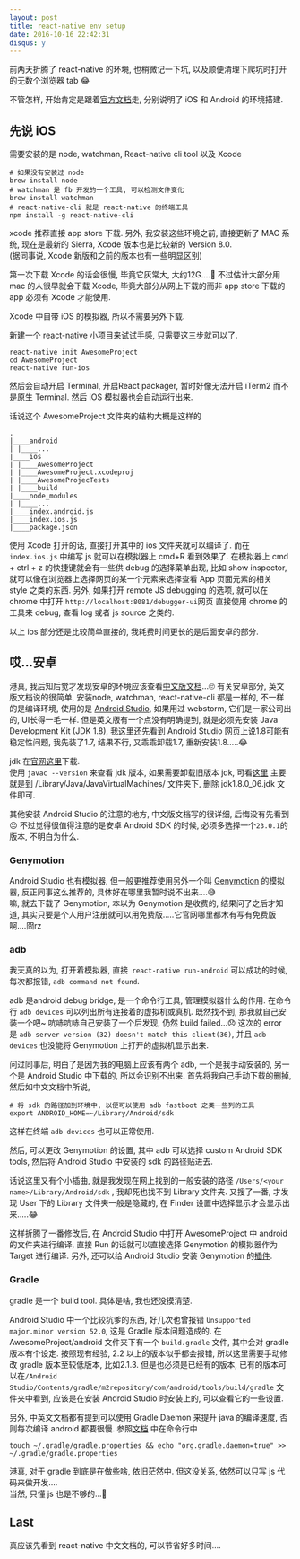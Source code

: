 ```yaml
---
layout: post
title: react-native env setup
date: 2016-10-16 22:42:31
disqus: y
---
```


前两天折腾了 react-native 的环境, 也稍微记一下坑, 以及顺便清理下爬坑时打开的无数个浏览器 tab 😂

不管怎样, 开始肯定是跟着[官方文档](http://facebook.github.io/react-native/docs/getting-started.html)走,
分别说明了 iOS 和 Android 的环境搭建.

## 先说 iOS
需要安装的是 node, watchman, React-native cli tool 以及 Xcode
```
# 如果没有安装过 node
brew install node
# watchman 是 fb 开发的一个工具, 可以检测文件变化
brew install watchman
# react-native-cli 就是 react-native 的终端工具
npm install -g react-native-cli
```
xcode 推荐直接 app store 下载.
另外, 我安装这些环境之前, 直接更新了 MAC 系统, 现在是最新的 Sierra, Xcode 版本也是比较新的 Version 8.0.  
(据同事说, Xcode 新版和之前的版本也有一些明显区别)

第一次下载 Xcode 的话会很慢, 毕竟它灰常大, 大约12G....🌚
不过估计大部分用 mac 的人很早就会下载 Xcode, 毕竟大部分从网上下载的而非 app store 下载的 app 必须有 Xcode 才能使用.

Xcode 中自带 iOS 的模拟器, 所以不需要另外下载.

新建一个 react-native 小项目来试试手感, 只需要这三步就可以了.
```
react-native init AwesomeProject
cd AwesomeProject
react-native run-ios
```
然后会自动开启 Terminal, 开启React packager, 暂时好像无法开启 iTerm2 而不是原生 Terminal.
然后 iOS 模拟器也会自动运行出来.

话说这个 AwesomeProject 文件夹的结构大概是这样的
```
.
|____android
| |____...
|____ios
| |____AwesomeProject
| |____AwesomeProject.xcodeproj
| |____AwesomeProjecTests
| |____build
|____node_modules
| |____...
|____index.android.js
|____index.ios.js
|____package.json

```
使用 Xcode 打开的话, 直接打开其中的 ios 文件夹就可以编译了.
而在 `index.ios.js` 中编写 js 就可以在模拟器上 cmd+R 看到效果了.
在模拟器上 cmd + ctrl + z 的快捷键就会有一些供 debug 的选择菜单出现, 比如 show inspector,
就可以像在浏览器上选择网页的某一个元素来选择查看 App 页面元素的相关 style 之类的东西.
另外, 如果打开 remote JS debugging 的选项, 就可以在 chrome 中打开 `http://localhost:8081/debugger-ui`网页
直接使用 chrome 的工具来 debug, 查看 log 或者 js source 之类的.

以上 ios 部分还是比较简单直接的, 我耗费时间更长的是后面安卓的部分.


## 哎...安卓
港真, 我后知后觉才发现安卓的环境应该查看[中文版文档](http://reactnative.cn/docs/0.31/getting-started.html)...🙄
有关安卓部分, 英文版文档说的很简单, 安装node, watchman, react-native-cli 都是一样的, 不一样的是编译环境,
使用的是 [Android Studio](https://developer.android.com/studio/install.html), 如果用过 webstorm, 它们是一家公司出的, UI长得一毛一样. 但是英文版有一个点没有明确提到, 就是必须先安装 Java Development Kit (JDK 1.8), 我这里还先看到 Android Studio 网页上说1.8可能有稳定性问题, 我先装了1.7, 结果不行, 又乖乖卸载1.7, 重新安装1.8.....😂

jdk 在[官网这里](http://www.oracle.com/technetwork/java/javase/downloads/jdk8-downloads-2133151.html)下载.  
使用 `javac --version` 来查看 jdk 版本, 如果需要卸载旧版本 jdk, 可看[这里](http://docs.oracle.com/javase/8/docs/technotes/guides/install/mac_jdk.html#A1096903)
主要就是到 /Library/Java/JavaVirtualMachines/ 文件夹下, 删除 jdk1.8.0_06.jdk 文件即可.

其他安装 Android Studio 的注意的地方, 中文版文档写的很详细, 后悔没有先看到😔 不过觉得很值得注意的是安卓 Android SDK 的时候, 必须多选择一个`23.0.1`的版本, 不明白为什么.

### Genymotion
Android Studio 也有模拟器, 但一般更推荐使用另外一个叫 [Genymotion](https://www.genymotion.com/) 的模拟器, 反正同事这么推荐的, 具体好在哪里我暂时说不出来....😅  
嘛, 就去下载了 Genymotion, 本以为 Genymotion 是收费的, 结果问了之后才知道, 其实只要是个人用户注册就可以用免费版.....它官网哪里都木有写有免费版啊....囧rz  

### adb
我天真的以为, 打开着模拟器, 直接` react-native run-android` 可以成功的时候, 每次都报错, `adb command not found`.

adb 是android debug bridge, 是一个命令行工具, 管理模拟器什么的作用. 在命令行 `adb devices` 可以列出所有连接着的虚拟机或真机.
既然找不到, 那我就自己安装一个吧~ 吭哧吭哧自己安装了一个后发现, 仍然 build failed...😞
这次的 error 是 `adb server version (32) doesn't match this client(36)`, 并且 `adb devices`
也没能将 Genymotion 上打开的虚拟机显示出来.

问过同事后, 明白了是因为我的电脑上应该有两个 adb, 一个是我手动安装的, 另一个是 Android Studio 中下载的, 所以会识别不出来.
首先将我自己手动下载的删掉, 然后如中文文档中所说,
```
# 将 sdk 的路径加到环境中, 以便可以使用 adb fastboot 之类一些列的工具
export ANDROID_HOME=~/Library/Android/sdk
```
这样在终端 `adb devices` 也可以正常使用.

然后, 可以更改 Genymotion 的设置, 其中 adb 可以选择 custom Android SDK tools, 然后将 Android Studio 中安装的 sdk 的路径贴进去.

话说这里又有个小插曲, 就是我发现在网上找到的一般安装的路径 `/Users/<your name>/Library/Android/sdk` , 我却死也找不到 Library 文件夹. 又搜了一番, 才发现 User 下的 Library 文件夹一般是隐藏的, 在 Finder 设置中选择显示才会显示出来.....😂

这样折腾了一番修改后, 在 Android Studio 中打开 AwesomeProject 中 android 的文件夹进行编译,
直接 Run 的话就可以直接选择 Genymotion 的模拟器作为 Target 进行编译.
另外, 还可以给 Android Studio 安装 Genymotion 的[插件](https://docs.genymotion.com/Content/04_Tools/Genymotion_Plugin_for_Android_Studio/Installing_the_plugin.htm).

### Gradle
gradle 是一个 build tool. 具体是啥, 我也还没摸清楚.

Android Studio 中一个比较坑爹的东西, 好几次也曾报错 `Unsupported major.minor version 52.0`, 这是 Gradle 版本问题造成的.
在 AwesomeProject/android 文件夹下有一个 `build.gradle` 文件, 其中会对 gradle 版本有个设定.
按照现有经验, 2.2 以上的版本似乎都会报错, 所以这里需要手动修改 gradle 版本至较低版本, 比如2.1.3.
但是也必须是已经有的版本, 已有的版本可以在`/Android Studio/Contents/gradle/m2repository/com/android/tools/build/gradle` 文件夹中看到, 应该是在安装 Android Studio 时安装上的, 可以查看它的一些设置.

另外, 中英文文档都有提到可以使用 Gradle Daemon 来提升 java 的编译速度, 否则每次编译 android 都要很慢.
参照[文档](https://docs.gradle.org/2.9/userguide/gradle_daemon.html) 中在命令行中

```
touch ~/.gradle/gradle.properties && echo "org.gradle.daemon=true" >> ~/.gradle/gradle.properties
```

港真, 对于 gradle 到底是在做些啥, 依旧茫然中. 但这没关系, 依然可以只写 js 代码来做开发....  
当然, 只懂 js 也是不够的...🌝

## Last
真应该先看到 react-native 中文文档的, 可以节省好多时间.... 

